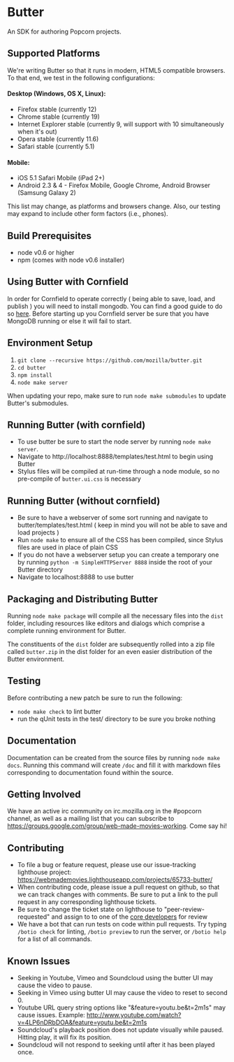 Butter
======

An SDK for authoring Popcorn projects.

Supported Platforms
-------------------

We're writing Butter so that it runs in modern, HTML5 compatible browsers.  To that end, we test in the following configurations:

#### Desktop (Windows, OS X, Linux):
* Firefox stable (currently 12)
* Chrome stable (currently 19)
* Internet Explorer stable (currently 9, will support with 10 simultaneously when it's out)
* Opera stable (currently 11.6)
* Safari stable (currently 5.1)

#### Mobile:
* iOS 5.1 Safari Mobile (iPad 2+)
* Android 2.3 & 4 - Firefox Mobile, Google Chrome, Android Browser (Samsung Galaxy 2)

This list may change, as platforms and browsers change.  Also, our testing may expand to include other form factors (i.e., phones).

Build Prerequisites
-------------------

* node v0.6 or higher
* npm (comes with node v0.6 installer)

Using Butter with Cornfield
---------------------------

In order for Cornfield to operate correctly ( being able to save, load, and publish ) you will need to install mongodb. You can find a good guide to do so [here](http://www.mongodb.org/display/DOCS/Quickstart). Before starting up you Cornfield server be sure that you have MongoDB running or else it will fail to start.

Environment Setup
-----------------

1. `git clone --recursive https://github.com/mozilla/butter.git`
2. `cd butter`
3. `npm install`
4. `node make server`

When updating your repo, make sure to run `node make submodules` to update Butter's submodules.

Running Butter (with cornfield)
-------------------------------

* To use butter be sure to start the node server by running `node make server`.
* Navigate to http://localhost:8888/templates/test.html to begin using Butter
* Stylus files will be compiled at run-time through a node module, so no pre-compile of `butter.ui.css` is necessary

Running Butter (without cornfield)
----------------------------------

* Be sure to have a webserver of some sort running and navigate to butter/templates/test.html ( keep in mind you will not be able to save and load projects )
* Run `node make` to ensure all of the CSS has been compiled, since Stylus files are used in place of plain CSS
* If you do not have a webserver setup you can create a temporary one by running `python -m SimpleHTTPServer 8888` inside the root of your Butter directory
* Navigate to localhost:8888 to use butter

Packaging and Distributing Butter
--------------------------------

Running `node make package` will compile all the necessary files into the `dist` folder, including resources like editors and dialogs which comprise a complete running environment for Butter.

The constituents of the `dist` folder are subsequently rolled into a zip file called `butter.zip` in the dist folder for an even easier distribution of the Butter environment.

Testing
-------

Before contributing a new patch be sure to run the following:

* `node make check` to lint butter
* run the qUnit tests in the test/ directory to be sure you broke nothing

Documentation
-------------

Documentation can be created from the source files by running `node make docs`. Running this command will create `/doc` and fill it with markdown files corresponding to documentation found within the source.

Getting Involved
----------------

We have an active irc community on irc.mozilla.org in the #popcorn channel, as well as a mailing list that you can subscribe to https://groups.google.com/group/web-made-movies-working. Come say hi!

Contributing
------------

* To file a bug or feature request, please use our issue-tracking lighthouse project: https://webmademovies.lighthouseapp.com/projects/65733-butter/
* When contributing code, please issue a pull request on github, so that we can track changes with comments. Be sure to put a link to the pull request in any corresponding lighthouse tickets.
* Be sure to change the ticket state on lighthouse to "peer-review-requested" and assign to to one of the [core developers](https://github.com/mozilla/butter/blob/master/package.json) for review
* We have a bot that can run tests on code within pull requests. Try typing `/botio check` for linting, `/botio preview` to run the server, or `/botio help` for a list of all commands.

Known Issues
------------

* Seeking in Youtube, Vimeo and Soundcloud using the butter UI may cause the video to pause.
* Seeking in Vimeo using butter UI may cause the video to reset to second 0.
* Youtube URL query string options like "&feature=youtu.be&t=2m1s" may cause issues. Example: http://www.youtube.com/watch?v=4LP6nDRbDOA&feature=youtu.be&t=2m1s
* Soundcloud's playback position does not update visually while paused. Hitting play, it will fix its position.
* Soundcloud will not respond to seeking until after it has been played once.